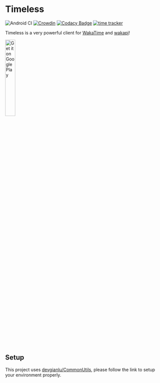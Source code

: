 # Timeless
![Android CI](https://github.com/devgianlu/Timeless/workflows/Android%20CI/badge.svg?branch=master)
[![Crowdin](https://badges.crowdin.net/timeless/localized.svg)](https://crowdin.com/project/timeless)
[![Codacy Badge](https://app.codacy.com/project/badge/Grade/8ad3843456fe4f22b30358b2c73d3fc3)](https://www.codacy.com/gh/devgianlu/Timeless/dashboard?utm_source=github.com&amp;utm_medium=referral&amp;utm_content=devgianlu/Timeless&amp;utm_campaign=Badge_Grade)
[![time tracker](https://wakatime.com/badge/github/devgianlu/Timeless.svg)](https://wakatime.com/badge/github/devgianlu/Timeless)

Timeless is a very powerful client for [WakaTime](https://wakatime.com/) and [wakapi](https://wakapi.dev/)!

<a href='https://play.google.com/store/apps/details?id=com.gianlu.timeless&pcampaignid=MKT-Other-global-all-co-prtnr-py-PartBadge-Mar2515-1'><img alt='Get it on Google Play' src='https://play.google.com/intl/en_us/badges/images/generic/en_badge_web_generic.png' width='25%' /></a>

## Setup
This project uses [devgianlu/CommonUtils](https://github.com/devgianlu/CommonUtils), please follow the link to setup your environment properly.
